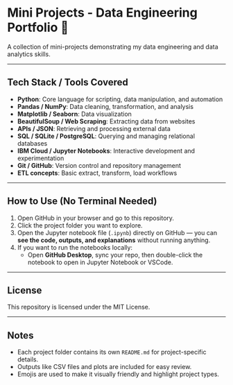 # Mini Projects - Data Engineering Portfolio 🚀
A collection of mini-projects demonstrating my data engineering and data analytics skills.

---

## Tech Stack / Tools Covered
- **Python**: Core language for scripting, data manipulation, and automation  
- **Pandas / NumPy**: Data cleaning, transformation, and analysis  
- **Matplotlib / Seaborn**: Data visualization  
- **BeautifulSoup / Web Scraping**: Extracting data from websites  
- **APIs / JSON**: Retrieving and processing external data  
- **SQL / SQLite / PostgreSQL**: Querying and managing relational databases  
- **IBM Cloud / Jupyter Notebooks**: Interactive development and experimentation  
- **Git / GitHub**: Version control and repository management  
- **ETL concepts**: Basic extract, transform, load workflows  

---

## How to Use (No Terminal Needed)
1. Open GitHub in your browser and go to this repository.  
2. Click the project folder you want to explore.  
3. Open the Jupyter notebook file (`.ipynb`) directly on GitHub — you can **see the code, outputs, and explanations** without running anything.  
4. If you want to run the notebooks locally:  
   - Open **GitHub Desktop**, sync your repo, then double-click the notebook to open in Jupyter Notebook or VSCode.

---

## License
This repository is licensed under the MIT License.

---

## Notes
- Each project folder contains its own `README.md` for project-specific details.  
- Outputs like CSV files and plots are included for easy review.  
- Emojis are used to make it visually friendly and highlight project types.  
